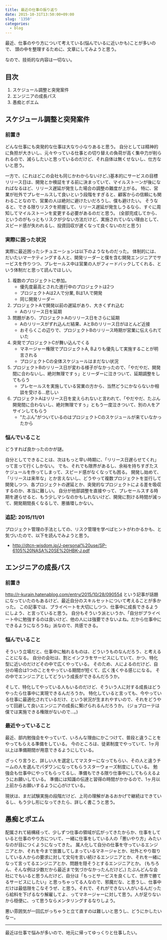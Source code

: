 ```yaml
---
title: 最近の仕事の振り返り
date: 2015-10-31T13:50:00+09:00
slug: '1350'
categories:
  - blog
---
```


最近、仕事のやり方について考えている(悩んでいるに近いかも)ことが多いので、
頭の中を整理するために、文章にしてみようと思う。

なので、技術的な内容は一切ない。


## 目次
1. スケジュール調整と突発案件
2. エンジニアの成長パス
3. 愚痴とポエム

## スケジュール調整と突発案件
### 前置き
どんな仕事にも突発的な仕事は大なり小なりあると思う。
自分としては精神的に負担が大きいし、元々やっている仕事との切り替えの負荷が高く集中力が削られるので、減らしたいと思っているのだけど、それ自体は無くせないし、仕方ないと思う。

一方で、(これはどこの会社も同じかわからないけど、)基本的にサービスの目標リリース日は、開発とか検証をする前に決まっていて、マイルストーンが後になればなるほど、リリース遅延が発生した場合の調整の難度が上がる。
特に、営業が社外でプレセールスして良いという段階をすぎると、顧客からの信頼にも関わることなので、営業の人は絶対に避けたいだろうし、僕も避けたい。
そうなると、できる限りリスクを把握して、リリース遅延が発生しうるなら、すぐに周知してマイルストーンを変更する必要があるのだと思う。
(全部完成してから、というのがもっともリスクが少ない方法だけど、実施されていない理由として、スピード感が失われるし、投資回収が遅くなって良くないのだと思う)

### 実際に困った状況
実際に最近困ったシチュエーションは以下のようなものだった。
体制的には、だいたいマーケティングする人と、開発リーダーと僕を含む開発エンジニアでサービスを作りつつ、プレセールス中は営業の人がフィードバックしてくれる、という体制だと思って読んでほしい。

1. 複数のプロジェクトに参加。
    - 優先度最高とされた進行中のプロジェクトは2つ
    - プロジェクトAは2人で分業, Bは1人で開発
    - 同じ開発リーダー
3. プロジェクトAで開発以前の遅延があり、大きくずれ込む
    - Aのリリース日を延期
4. 問題があり、プロジェクトAのリリース日をさらに延期
    - Aのリリースがずれ込んだ結果、AとBのリリース日がほとんど近接
    - おそらくこの辺りで、プロジェクトBのリリース時期が営業に伝えられていた
5. 突発でプロジェクトCが舞い込んでくる
    - マネージャー権限でプロジェクトA, Bよりも優先して実施することが明言される
    - プロジェクトCの全体スケジュールはまだない状況
6. プロジェクトBのリリース日が変わる様子がなかったので、「やだやだ、開発間に合わないし、絶対無理ですぅ」とリーダーに泣きついて、延期調整をしてもらう
    - プレセールスを実施している営業の方から、当然どうにかならないか相談を受ける...悲しい
7. プロジェクトAはリリース日を変えられないと言われて、「やだやだ、たぶん開発間に合わないし、絶対無理ですぅ」ともう一度泣きついて、別の人をアサインしてもらう
    - "たぶん"がついているのはプロジェクトCのスケジュールが来ていなかったから

### 悩んでいること
どうすれば良かったのかが謎。

自分としてできることは、次はもっと早い時期に、「リリース日遅らせてくれ」って言って行くしかない。
でも、それでも限界があるし、余裕を持ちすぎたスケジュールを作ってしまって、スピード感がなくなっても困る。
開発し始めて、「リリースは来年な」とか言えないし、どうやって複数プロジェクトを並行して開発しつつ、各プロジェクトの遅延とか、突発的なプロジェクトによる差を吸収するのか、本当に難しい。
自分が他部調整を直接やって、プレセールスする時期を遅らせると、もう少しマシなのかもしれないけど、開発に割ける時間が減って、開発期間長くなるしで、悪循環しかない。

### 追記: 2015/11/01
プロジェクト管理の手法としての、リスク管理を学べばヒントがわかるかも、と気づいたので、以下を読んでみようと思う。

- <http://dtcn-wisdom.jp/J-personal%20use/SP-6105%20NASA%20SE%20HBK-J.pdf>

## エンジニアの成長パス
### 前置き
<http://r-kurain.hatenablog.com/entry/2015/10/28/090554> という記事が話題になっていたのもあるけど、最近自分のスキルセットについて考えることが多かった。
この記事では、プライベートを大切にしつつ、仕事中に成長できるようにしよう、と言っていると思う。
自分もそういう派というか、「自分がプライベート中に勉強するのは良いけど、他の人には強要できないよね。だから仕事中にできるようになろうね」派なので、共感できる。

### 悩んでいること
そういう立場だと、仕事中に触れるものは、どういうものなんだろう、と考えることになる。
自分の会社は、割とインフラをサービスにしていて、かつ、特化型に近いのだけどその中で広くやっている。
そのため、人によるのだけど、自分の場合は1つのことをやっている期間が短くて、広く浅くやる感じになる。
その中でエンジニアとしてどういう成長ができるんだろうか。

そして、特化してやっている人もいるのだけど、そういう人に対する成長はどうやったら仕事中に実現できるんだろうか。
特化していると言っても、今やっている仕事に最適化されているだけ、という状況が生まれやすいので、それをどうやって回避して良いエンジニアの成長に繋げられるんだろうか。
(ジョブローテは僕では実施できる権限がないので...。)

### 最近やっていること
最近、部内勉強会をやっていて、いろんな理由にかこつけて、普段と違うことをやってもらえる準備をしている。
今のところは、徒弟制度でやっていて、1ヶ月以上は準備期間が用意できるようにしている。

ざっくり言うと、詳しい人を選定してマスターになってもらい、その人と違うチームの人を選んでパダワンになってもらうスターウォーズ制度にしている。
勉強会も仕事中にやってもらってるし、準備もできる限り仕事中にしてもらえるようにお願いしている。
準備には知識の伝達と習得の時間がかかるので、1ヶ月以上前からお願いするように心がけている。

現状は、まだ試験実施の段階だけど、上司の理解があるおかげで継続はできているし、もう少し形になってきたら、詳しく書こうと思う。

## 愚痴とポエム
配属されて結構経って、少しずつ仕事の領域が広がってきたからか、仕事をしていると仕事のやり方について、一緒に仕事をしている人の「悪いやり方」みたいなのが目につくようになってきた。
属人化して自分の仕事を守っているエンジニアとか、それを今まで放置してしまっているマネージャとか、社外とやり取りしている人からの要求に対して文句を言い続けるエンジニアとか、それを一緒になって言ってるエンジニアとか、問題を隠そうとするエンジニアとか。
(もちろん、そんな例は少数だから最近まで気づかなかったんだけど。)
たぶんどんな会社にでもいると思うんだけど、自分は「もっとサービスを良くして、世界で勝てるサービスにしたい」と思っちゃってる人なので、邪魔だな、と思うし、仕事中だけは最低限をこなそうぜ、と思う。それで、それができない人がいるんだったら給料を下げるなり解雇してよ、ってマネージャーに対して思う。人が足りないから穏便に、って思うならメンタリングするなりしよう。

悪い雰囲気が一回広がっちゃうと立て直すのは難しいと思うし、どうにかしたいなー。



---

最近は仕事で悩みが多いので、地元に帰ってゆっくりと仕事したい。
